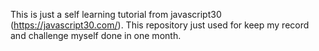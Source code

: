 This is just a self learning tutorial from javascript30 (https://javascript30.com/). This repository just used for keep my record and challenge myself done in one month.
